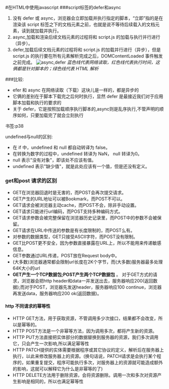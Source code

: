 #在HTML中使用javascript
###script标签的defer和async
1. 没有 defer 或 async，浏览器会立即加载并执行指定的脚本，“立即”指的是在渲染该 script 标签之下的文档元素之前，也就是说不等待后续载入的文档元素，读到就加载并执行。
2. async,加载和渲染后续文档元素的过程将和 script.js 的加载与执行并行进行（异步）。
3. defer,加载后续文档元素的过程将和 script.js 的加载并行进行（异步），但是 script.js 的执行要在所有元素解析完成之后，DOMContentLoaded 事件触发之前完成。
![async,defer](http://segmentfault.com/img/bVcQV0)
*蓝色线代表网络读取，红色线代表执行时间，这俩都是针对脚本的；绿色线代表 HTML 解析* 
 
###比较:

- efer 和 async 在网络读取（下载）这块儿是一样的，都是异步的
- 它俩的差别在于脚本下载完之后何时执行，显然 defer 是最接近我们对于应用脚本加载和执行的要求的
- 关于 defer，它是按照加载顺序执行脚本的,async则是乱序执行,不管声明的顺序如何，只要加载完了就会立刻执行

书签:p38

undefined与null的区别:  

- 在 if 中，undefined 和 null 都自动转译为 false。
- 在转换为数字的过程中，undefined 转译为 NaN， null 转译为0。
- null 表示"没有对象"，即该处不应该有值。
- undefined 表示"缺少值"，就是此处应该有一个值，但是还没有定义。

### get和post 请求的区别

- GET在浏览器回退时是无害的，而POST会再次提交请求。
- GET产生的URL地址可以被Bookmark，而POST不可以。 
- GET请求会被浏览器主动cache，而POST不会，除非手动设置。
- GET请求只能进行url编码，而POST支持多种编码方式。
- GET请求参数会被完整保留在浏览器历史记录里，而POST中的参数不会被保留。 
- GET请求在URL中传送的参数是有长度限制的，而POST么有。 
- 对参数的数据类型，GET只接受ASCII字符，而POST没有限制。
- GET比POST更不安全，因为参数直接暴露在URL上，所以不能用来传递敏感信息。
- GET参数通过URL传递，POST放在Request body中。
- (大多数)浏览器通常都会限制url长度在2K个字节，而(大多数)服务器最多处理64K大小的url
-  **GET产生一个TCP数据包;POST产生两个TCP数据包** 。 对于GET方式的请求，浏览器会把http header和data一并发送出去，服务器响应200(返回数据);而对于POST，浏览器先发送header，服务器响应100 continue，浏览器再发送data，服务器响应200 ok(返回数据)。
#### http 不同请求的幂等性
- HTTP GET方法，用于获取资源，不管调用多少次接口，结果都不会改变，所以是幂等的。
- HTTP POST方法是一个非幂等方法，因为调用多次，都将产生新的资源。
- HTTP PUT方法直接把实体部分的数据替换到服务器的资源，我们多次调用它，只会产生一次影响,所以满足幂等性
- HTTP PATCH提供的实体需要根据程序或其它协议的定义，解析后在服务器上执行，以此来修改服务器上的资源。(换句话说，PATCH请求是会执行某个程序的，如果重复提交，程序可能执行多次，对服务器上的资源就可能造成额外的影响，这就可以解释它为什么是非幂等的了)
- HTTP DELETE方法用于删除资源，会将资源删除。调用一次和多次对资源产生影响是相同的，所以也满足幂等性
##